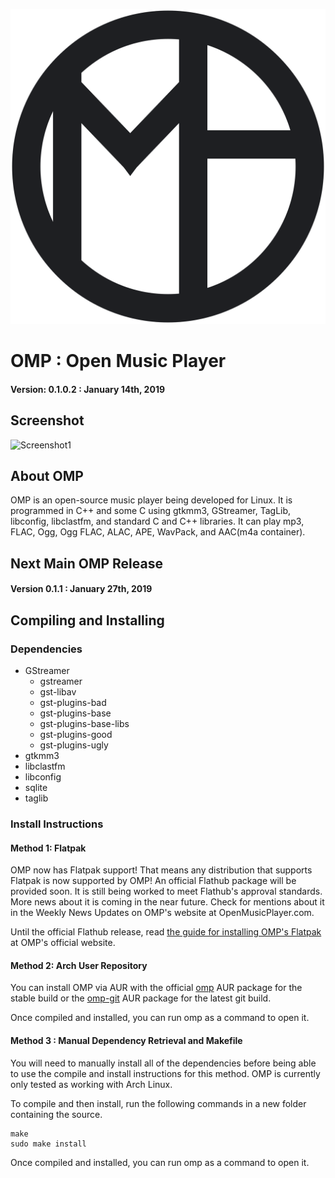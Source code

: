 ![Logo](/Images/Icon.png?raw=true)
# OMP : Open Music Player
#### Version: 0.1.0.2 : January 14th, 2019





## Screenshot
![Screenshot1](Images/Screenshots/Main.png?raw=true)





## About OMP

OMP is an open-source music player being developed for Linux. It is
programmed in C++ and some C using gtkmm3, GStreamer, TagLib, libconfig, 
libclastfm, and standard C and C++ libraries. It can play mp3, FLAC, Ogg,
Ogg FLAC, ALAC, APE, WavPack, and AAC(m4a container).





## Next Main OMP Release

#### Version 0.1.1 : January 27th, 2019





## Compiling and Installing

### Dependencies

  - GStreamer
     - gstreamer
     - gst-libav
     - gst-plugins-bad
     - gst-plugins-base
     - gst-plugins-base-libs
     - gst-plugins-good
     - gst-plugins-ugly
  - gtkmm3
  - libclastfm 
  - libconfig
  - sqlite
  - taglib





### Install Instructions

#### Method 1: Flatpak

  OMP now has Flatpak support! That means any distribution that supports
  Flatpak is now supported by OMP! An official Flathub package will be 
  provided soon. It is still being worked to meet Flathub's approval standards.
  More news about it is coming in the near future. Check for mentions about it
  in the Weekly News Updates on OMP's website at OpenMusicPlayer.com.

  Until the official Flathub release, read [the guide for installing OMP's Flatpak](https://www.openmusicplayer.com/flatpak/ "OMP Flatpak")
  at OMP's official website.
  


#### Method 2: Arch User Repository

  You can install OMP via AUR with the official [omp](https://aur.archlinux.org/packages/omp/)
  AUR package for the stable build or the [omp-git](https://aur.archlinux.org/packages/omp-git/)
  AUR package for the latest git build.

  Once compiled and installed, you can run omp as a command to open it.



#### Method 3 : Manual Dependency Retrieval and Makefile

  You will need to manually install all of the dependencies before being able
  to use the compile and install instructions for this method. OMP is currently
  only tested as working with Arch Linux.

  To compile and then install, run the following commands in a new folder
  containing the source.

  
  ```
  make
  sudo make install
  ```

  Once compiled and installed, you can run omp as a command to open it.<br />
